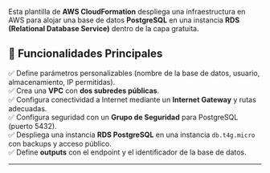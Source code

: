 Esta plantilla de **AWS CloudFormation** despliega una infraestructura en AWS para alojar una base de datos **PostgreSQL** en una instancia **RDS (Relational Database Service)** dentro de la capa gratuita.  

## 📍 Funcionalidades Principales

✅ Define parámetros personalizables (nombre de la base de datos, usuario, almacenamiento, IP permitidas).  
✅ Crea una **VPC** con **dos subredes públicas**.  
✅ Configura conectividad a Internet mediante un **Internet Gateway** y rutas adecuadas.  
✅ Configura seguridad con un **Grupo de Seguridad** para PostgreSQL (puerto 5432).  
✅ Despliega una instancia **RDS PostgreSQL** en una instancia `db.t4g.micro` con backups y acceso público.  
✅ Define **outputs** con el endpoint y el identificador de la base de datos.  

---